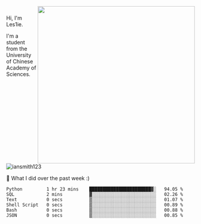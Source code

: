<img align="right" src="https://github-readme-stats.vercel.app/api?username=iansmith123&show_icons=true&hide_border=true" width="420">

### 
Hi, I'm Les1ie. 

I'm a student from the University of Chinese Academy of Sciences.

<img src="https://komarev.com/ghpvc/?username=iansmith123" alt="iansmith123" />




🔭 What I did over the past week :)
<!--START_SECTION:waka-->

```text
Python         1 hr 23 mins    ███████████████████████▓░   94.05 %
SQL            2 mins          ▓░░░░░░░░░░░░░░░░░░░░░░░░   02.26 %
Text           0 secs          ▒░░░░░░░░░░░░░░░░░░░░░░░░   01.07 %
Shell Script   0 secs          ▒░░░░░░░░░░░░░░░░░░░░░░░░   00.89 %
Bash           0 secs          ▒░░░░░░░░░░░░░░░░░░░░░░░░   00.88 %
JSON           0 secs          ▒░░░░░░░░░░░░░░░░░░░░░░░░   00.85 %
```

<!--END_SECTION:waka-->


<!--
**IanSmith123/IanSmith123** is a ✨ _special_ ✨ repository because its `README.md` (this file) appears on your GitHub profile.
<img src="https://github.githubassets.com/images/spinners/octocat-spinner-64.gif">

Here are some ideas to get you started:

- 🔭 I’m currently working on ...
- 🌱 I’m currently learning ...
- 👯 I’m looking to collaborate on ...
- 🤔 I’m looking for help with ...
- 💬 Ask me about ...
- 📫 How to reach me: ...
- 😄 Pronouns: ...
- ⚡ Fun fact: ...
-->
